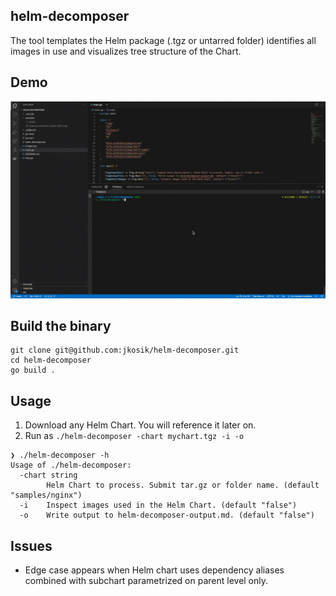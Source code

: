 ## helm-decomposer
The tool templates the Helm package (.tgz or untarred folder) identifies all images in use and visualizes tree structure of the Chart.

## Demo
![](readme.gif)

## Build the binary
```
git clone git@github.com:jkosik/helm-decomposer.git
cd helm-decomposer
go build .
```

## Usage
1. Download any Helm Chart. You will reference it later on.
2. Run as `./helm-decomposer -chart mychart.tgz -i -o`
```
❯ ./helm-decomposer -h
Usage of ./helm-decomposer:
  -chart string
        Helm Chart to process. Submit tar.gz or folder name. (default "samples/nginx")
  -i    Inspect images used in the Helm Chart. (default "false")
  -o    Write output to helm-decomposer-output.md. (default "false")
```

## Issues
- Edge case appears when Helm chart uses dependency aliases combined with subchart parametrized on parent level only.


